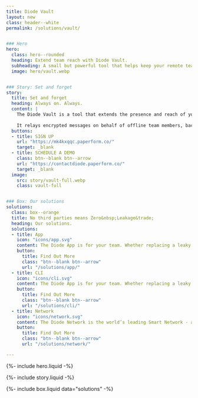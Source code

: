 ```yaml
---
title: Diode Vault
layout: new
class: header--white
permalink: /solutions/vault/


### Hero
hero:
  class: hero--rounded
  heading: Extend team reach with Diode Vault.
  subheading: A small but powerful tool that helps keep your remote teams connected.
  image: hero/vault.webp


### Story: Set and forget
story:
  title: Set and forget
  heading: Always on. Always.
  content: |
    The Diode Vault is a tool that extends the presence and reach of your team. It can be deployed in the cloud or as a small box that plugs into power and Ethernet.  Ether way, it will extend the reach of your E2EE collaboration zones.
  
    It relays encrypted messages on behalf of offline team members, backs up files, and provides a private exit node to give your team ex-region Internet access.
  buttons:
  - title: SIGN UP
    url: "https://mk4kxqqc.paperform.co/"
    target: _blank
  - title: SCHEDULE A DEMO
    class: btn--blank btn--arrow
    url: "https://contactdiode.paperform.co/"
    target: _blank
  image:
    src: story/vault-full.webp
    class: vault-full


### Box: Our solutions
solutions:
  class: box--orange
  title: No third parties means Zero&nbsp;Leakage&trade;
  heading: Our solutions.
  solutions:
  - title: App
    icon: "icons/app.svg"
    content: The Diode App is for your team. Whether replacing a leaky chat app, sharing files E2EE, securing a server dashboard, or deploying advanced OT assets, our app unlocks the power of Diode for people.
    button:
      title: Find Out More
      class: "btn--blank btn--arrow"
      url: "/solutions/app/"
  - title: CLI
    icon: "icons/cli.svg"
    content: The Diode App is for your team. Whether replacing a leaky chat app, sharing files E2EE, securing a server dashboard, or deploying advanced OT assets, our app unlocks the power of Diode for people.
    button:
      title: Find Out More
      class: "btn--blank btn--arrow"
      url: "/solutions/cli/"
  - title: Network
    icon: "icons/network.svg"
    content: The Diode Network is the world’s leading Smart Network - a new generation of zero trust software defined networks based on hardened blockchain technology. Think ad hoc E2EE perimeters.
    button:
      title: Find Out More
      class: "btn--blank btn--arrow"
      url: "/solutions/network/"

---
```


{%- include hero.liquid -%}

{%- include story.liquid -%}

{%- include box.liquid data="solutions" -%}